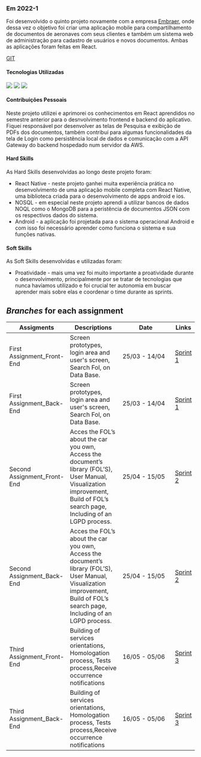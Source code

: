 ### Em 2022-1
  Foi desenvolvido o quinto projeto novamente com a empresa [Embraer](https://embraer.com/), onde dessa vez o objetivo foi criar uma aplicação mobile para compartilhamento de documentos de aeronaves com seus clientes e também um sistema web de administração para cadastro de usuários e novos documentos. Ambas as aplicações foram feitas em React.

[GIT](https://github.com/TecStocks)

#### Tecnologias Utilizadas

<p>
<img src="https://img.shields.io/badge/Technology-ReactNative-9cf">
<img src="https://img.shields.io/badge/Technology-MongoDB-9cf">
<img src="https://img.shields.io/badge/Technology-JavaScript-9cf">
</p>

#### Contribuições Pessoais
Neste projeto utilizei e aprimorei os conhecimentos em React aprendidos no semestre anterior para o desnvolvimento frontend e backend do aplicativo. 
Fiquei responsável por desenvolver as telas de Pesquisa e exibição de PDFs dos documentos, também contribuí para algumas funcionalidades da tela de Login como persistência local de dados e comunicação com a API Gateway do backend hospedado num servidor da AWS.
     
#### Hard Skills
As Hard Skills desenvolvidas ao longo deste projeto foram: 
* React Native - neste projeto ganhei muita experiência prática no desenvolvimento de uma aplicação mobile completa com React Native, uma biblioteca criada para o desenvolvimento de apps android e ios.
* NOSQL - em especial neste projeto aprendi a utilizar bancos de dados NOQL como o MongoDB para a peristência de documentos JSON com os respectivos dados do sistema.
* Android - a aplicação foi projetada para o sistema operacional Android e com isso foi necessário aprender como funciona o sistema e sua funções nativas.

#### Soft Skills
As Soft Skills desenvolvidas e utilizadas foram:
* Proatividade - mais uma vez foi muito importante a proatividade durante o desenvolvimento, principalmente por se tratar de tecnologias que nunca havíamos utilizado e foi crucial ter autonomia em buscar aprender mais sobre elas e coordenar o time durante as sprints.

<section id="Branches_assigments">
       <h2><i>Branches</i> for each assignment</h2>
       <table>
              <thead>
                     <th width=100px>Assigments</th>
                     <th>Descriptions</th>
                     <th width=215px>Date</th>
                     <th>Links</th>
              </thead>
              <tbody>
                     <tr>
                            <td>First Assignment_Front-End</td>
                            <td>Screen prototypes, login area and user's screen, Search Fol, on Data Base.</td>
                            <td>25/03 - 14/04</td>
                            <td><a href="https://github.com/TecStocks/frontend/releases/tag/v1.0">Sprint 1</td>
                     </tr>
                     <tr>
                            <td>First Assignment_Back-End</td>
                            <td>Screen prototypes, login area and user's screen, Search Fol, on Data Base.</td>
                            <td>25/03 - 14/04</td>
                            <td><a href="https://github.com/TecStocks/backend/releases/tag/BD-v1.0">Sprint 1</td>
                     </tr>
                     <tr>
                            <td>Second Assignment_Front-End</td>
                            <td>Acces the FOL’s about the car you own, Access the document’s library (FOL’S), User Manual,
                            Visualization improvement, Build of FOL’s search page, Including of an LGPD process.</td>
                            <td>25/04 - 15/05</td>
                            <td><a href="https://github.com/TecStocks/frontend">Sprint 2</a></td>
                     </tr>
                     <tr>
                            <td>Second Assignment_Back-End</td>
                            <td>Acces the FOL’s about the car you own, Access the document’s library (FOL’S), User Manual,
                            Visualization improvement, Build of FOL’s search page, Including of an LGPD process.</td>
                            <td>25/04 - 15/05</td>
                            <td><a href="https://github.com/TecStocks/backend">Sprint 2</a></td>
                     </tr>                                         
                     <tr>
                            <td>Third Assignment_Front-End</td>
                            <td>Building of services orientations, Homologation process, Tests process,Receive occurrence notifications </td>
                            <td>16/05 - 05/06</td>
                            <td><a href="https://github.com/TecStocks/frontend">Sprint 3</a></td>
                     </tr>
                                          <tr>
                            <td>Third Assignment_Back-End</td>
                            <td>Building of services orientations, Homologation process, Tests process,Receive occurrence notifications</td>
                            <td>16/05 - 05/06</td>
                            <td><a href="https://github.com/TecStocks/backend">Sprint 3</a></td>
                     </tr>

</tbody>
</table>
</section>
